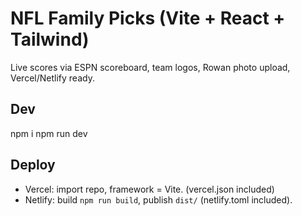 # NFL Family Picks (Vite + React + Tailwind)
Live scores via ESPN scoreboard, team logos, Rowan photo upload, Vercel/Netlify ready.

## Dev
npm i
npm run dev

## Deploy
- Vercel: import repo, framework = Vite. (vercel.json included)
- Netlify: build `npm run build`, publish `dist/` (netlify.toml included).
